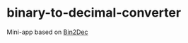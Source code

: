 # binary-to-decimal-converter

Mini-app based on [Bin2Dec](https://github.com/florinpop17/app-ideas/blob/master/Projects/1-Beginner/Bin2Dec-App.md)
 